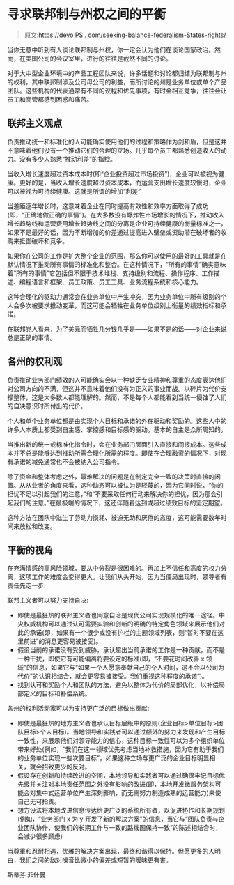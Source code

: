 # 寻求联邦制与州权之间的平衡

> 原文:[https://devo PS . com/seeking-balance-federalism-States-rights/](https://devops.com/seeking-balance-federalism-states-rights/)

当你无意中听到有人谈论联邦制与州权，你一定会认为他们在谈论国家政治。然而，在美国公司的会议室里，进行的往往是截然不同的讨论。

对于大中型企业环境中的产品工程团队来说，许多话题和讨论都归结为联邦制与州的权利，其中联邦制涉及公司母公司的利益，而所讨论的州是业务单位或单个产品团队。这些机构的代表通常有不同的议程和优先事项，有时会相互竞争，往往会让员工和高管都感到困惑和痛苦。

## 联邦主义观点

负责推动统一和标准化的人可能确实使用他们的过程和策略作为剑和盾，但是这并不意味着他们没有一个推动它们的合理的立场。几乎每个员工都熟悉创造收入的动力。没有多少人熟悉“推动利差”的指控。

当收入增长速度超过资本成本时(即“企业投资超过市场投资”)，企业可以被视为健康。更好的是，当收入增长速度超过资本成本，而运营支出增长速度较慢时，企业可以被视为可持续健康。这就是所谓的增加“利差”

当差距逐年增长时，这意味着企业在同时提高有效性和效率方面取得了成功(即，“正确地做正确的事情”)。在大多数没有爆炸性市场增长的情况下，推动收入增长趋势线和运营费用增长趋势线之间的分离是企业可持续健康的衡量标准之一，如果不是最好的话，因为不断增加的价差通过提高进入壁垒或资助潜在破坏者的收购来抵御破坏和竞争。

如果你在公司的工作是扩大整个企业的范围，那么你可以使用的最好的工具就是在默认情况下推动所有事情的标准化和整合。在这种情况下，“所有的事情”确实意味着“所有的事情”它包括但不限于技术堆栈、支持级别和流程、操作程序、工作描述、编程语言和框架、员工政策、员工工具、业务流程系统和核心能力。

这种合理化的驱动力通常会在业务单位中产生冲突，因为业务单位中所有级别的个人会多次被要求推动变革，而这可能会牺牲在业务单位级别上衡量的绩效指标和承诺。

在联邦党人看来，为了美元而牺牲几分钱几乎是——如果不是的话——对企业来说总是正确的事情。

## 各州的权利观

负责推动业务部门绩效的人可能确实会以一种缺乏专业精神和尊重的态度表达他们对公司方向的不满，但这并不意味着他们没有为正义的事业而战。以碎片为代价支撑整体，这是大多数人都能理解的。然而，不是每个人都能看到当统一侵蚀了人们的自决意识时所付出的代价。

个人和单个业务单位都是由实现个人目标和承诺的外在驱动和奖励的。这些人中的许多人本质上都受到自主感、掌控感和目标感的驱动。基本的自主是众所周知的。

当推出新的统一或标准化指令时，会在业务部门层面引入直接和间接成本。这些成本并不总是能够达到推动所需合理化所需的程度。即使在合理融资的情况下，对现有承诺的减免通常也不会被纳入公司指令。

除了资金和整体考虑之外，最难解决的问题是在制定完全一致的决策时直接的闲置。从从业者的角度来看，这种动态可以被认为是轻蔑的，因为它同时说，“你的担忧不足以引起我们的注意，”和“不要采取任何行动来解决你的担忧，因为那会引起我们的注意。”在最极端的情况下，这还伴随着达到或超过绩效目标的坚定期望。

这种方法在团队中滋生了劳动力损耗、被迫无助和厌倦的态度，这可能需要数年时间来放松和改变。

## 平衡的视角

在充满情感的高风险领域，要从中分裂是很困难的。再加上不信任和高度的权力分离，这项工作的难度会变得更大。让我们从头开始，因为当僵局出现时，领导者有责任先走一步:

联邦主义者可以努力支持自决:

*   即使是最狂热的联邦主义者也同意自治是现代公司实现规模化的唯一途径。中央权威机构可以通过认可需要实验和创新的明确的特定角色领域来展示他们对此的承诺(即，如果有一个很少或没有护栏的主题领域列表，则“暂时不要在这里前进”的消息更容易被接受)。
*   假设当前的承诺没有受到威胁，承认超出当前承诺的工作是一种贡献，而不是一种干扰，即使它有可能偏离将要设定的标准(即，“不要花时间改善 x 领域”的信息，如果它与“如果一个人愿意奉献自己的个人时间，这不会以公司为代价”的认识相结合，就会更容易被接受。我们重视这种程度的承诺”)。
*   找到认可和奖励个人和团队的方法，避免以整体为代价的局部优化，以补偿局部定义的目标和补偿系统。

各州的权利活动家可以为支持更广泛的目标做出贡献:

*   即使是最狂热的地方主义者也承认目标层级中的原则(企业目标>单位目标>团队目标>个人目标)。当地领导和实践者可以通过额外的努力来发现和产生目标一致性，来展示他们对领导能力的信心，这种目标一致性可以为多个组织单位带来好处(例如，“我们在这一领域优先考虑当地补救措施，因为它有助于我们的业务单位实现一些次要目标”，如果这种立场与更广泛的企业目标明显相关，就会招致更少的反对。
*   假设存在创新和持续改进的空间，本地领导和实践者可以通过确保牢记目标优先级并关注对本地责任范围之外没有影响的改进(即，本地开发微服务架构可能会对集中式运营单位产生深刻影响，而无需努力制造成熟的运营能力)来使自己无可指责。
*   想方设法将本地改进信息传达给更广泛的系统所有者，以促进协作和长期规划(例如，“业务部门 x 为 y 开发了新的解决方案”的信息，当它与“团队负责与企业团队协作，使我们的长期工作与一致的路线图保持一致”的陈述相结合时，会减少很多顾虑)

当尊重和忍耐相遇，优雅的解决方案出现，最终和谐得以保持。但愿更多的人明白，我们之间的敌对噪音比微小的偏差或短暂的暧昧更有害。

斯蒂芬·菲什曼